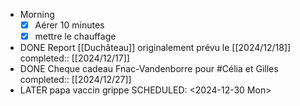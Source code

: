 - Morning
  * [x] Aérer 10 minutes
  * [x] mettre le chauffage
- DONE Report [[Duchâteau]] originalement prévu le [[2024/12/18]] 
  completed:: [[2024/12/17]]
- DONE Cheque cadeau Fnac-Vandenborre pour #Célia et Gilles
  completed:: [[2024/12/27]]
- LATER papa vaccin grippe
  SCHEDULED: <2024-12-30 Mon>
